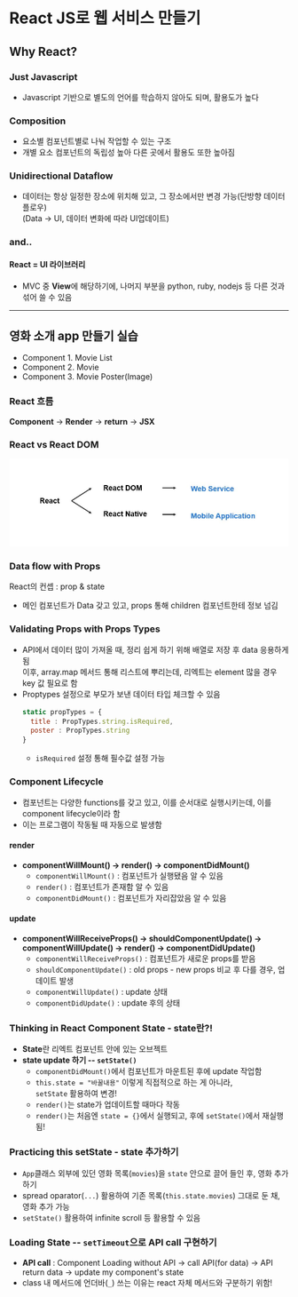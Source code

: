 # React JS로 웹 서비스 만들기

## Why React?

### **Just Javascript**
- Javascript 기반으로 별도의 언어를 학습하지 않아도 되며, 활용도가 높다

### **Composition**
  - 요소별 컴포넌트별로 나눠 작업할 수 있는 구조
  - 개별 요소 컴포넌트의 독립성 높아 다른 곳에서 활용도 또한 높아짐
### **Unidirectional Dataflow**
  - 데이터는 항상 일정한 장소에 위치해 있고, 그 장소에서만 변경 가능(단방향 데이터플로우)  
    (Data -> UI, 데이터 변화에 따라 UI업데이트)


### **and..**
#### **React = UI 라이브러리**    
- MVC 중 **View**에 해당하기에, 나머지 부분을 python, ruby, nodejs 등 다른 것과 섞어 쓸 수 있음


- - - 

## 영화 소개 app 만들기 실습

- Component 1. Movie List 
- Component 2. Movie 
- Component 3. Movie Poster(Image)


### React 흐름 
**Component** -> **Render** -> **return** -> **JSX**

### React vs React DOM
![react](react_reactDOM.jpg)

### Data flow with Props
React의 컨셉 : prop & state
- 메인 컴포넌트가 Data 갖고 있고, props 통해 children 컴포넌트한테 정보 넘김

### Validating Props with Props Types
- API에서 데이터 많이 가져올 때, 정리 쉽게 하기 위해 배열로 저장 후 data 응용하게 됨  
  이후, array.map 메서드 통해 리스트에 뿌리는데, 리엑트는 element 많을 경우 key 값 필요로 함
- Proptypes 설정으로 부모가 보낸 데이터 타입 체크할 수 있음
  ```js
  static propTypes = {
    title : PropTypes.string.isRequired,
    poster : PropTypes.string
  }
  ```
  - `isRequired` 설정 통해 필수값 설정 가능

### Component Lifecycle
- 컴포넌트는 다양한 functions를 갖고 있고, 이를 순서대로 실행시키는데, 이를 component lifecycle이라 함
- 이는 프로그램이 작동될 때 자동으로 발생함

#### render
- **componentWillMount() -> render() -> componentDidMount()**
  - `componentWillMount()` : 컴포넌트가 실행됐음 알 수 있음
  - `render()` : 컴포넌트가 존재함 알 수 있음
  - `componentDidMount()` : 컴포넌트가 자리잡았음 알 수 있음
#### update
- **componentWillReceiveProps() -> shouldComponentUpdate() -> componentWillUpdate() -> render() -> componentDidUpdate()**
  - `componentWillReceiveProps()` : 컴포넌트가 새로운 props를 받음
  - `shouldComponentUpdate()` : old props - new props 비교 후 다를 경우, 업데이트 발생
  - `componentWillUpdate()` : update 상태
  - `componentDidUpdate()` : update 후의 상태

### Thinking in React Component State - state란?!
- **State**란 리엑트 컴포넌트 안에 있는 오브젝트
- **state update 하기 -- `setState()`**
  - `componentDidMount()`에서 컴포넌트가 마운트된 후에 update 작업함
  - `this.state = "바꿀내용"` 이렇게 직접적으로 하는 게 아니라,   
    `setState` 활용하여 변경!
  - `render()`는 state가 업데이트할 때마다 작동
  - `render()`는 처음엔 `state = {}`에서 실행되고, 후에 `setState()`에서 재실행됨!

### Practicing this setState - state 추가하기
-  `App`클래스 외부에 있던 영화 목록(`movies`)을 `state` 안으로 끌어 들인 후, 영화 추가하기
- spread oparator(`...`) 활용하여 기존 목록(`this.state.movies`) 그대로 둔 채, 영화 추가 가능
- `setState()` 활용하여 infinite scroll 등 활용할 수 있음

### Loading State -- `setTimeout`으로 API call 구현하기
- **API call** : Component Loading without API -> call API(for data) -> API return data -> update my component's state 
- class 내 메서드에 언더바(`_`) 쓰는 이유는 react 자체 메서드와 구분하기 위함!